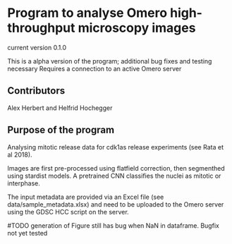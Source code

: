 # Program to analyse Omero high-throughput microscopy images

current version 0.1.0

This is a alpha version of the program; additional bug fixes and testing necessary
Requires a connection to an active Omero server



## Contributors
Alex Herbert and Helfrid Hochegger

## Purpose of the program

Analysing mitotic release data for cdk1as release experiments (see Rata et al 2018).

Images are first pre-processed using flatfield correction, then segmenthed using stardist models.
A pretrained CNN classifies the nuclei as mitotic or interphase.

The input metadata are provided via an Excel file (see data/sample_metadata.xlsx) and need to be uploaded 
to the Omero server using the GDSC HCC script on the server.

#TODO generation of Figure still has bug when NaN in dataframe. Bugfix not yet tested




